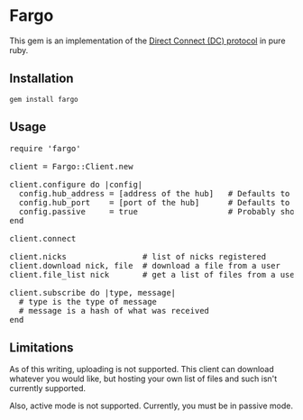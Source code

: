 # Fargo

This gem is an implementation of the [Direct Connect (DC) protocol](http://en.wikipedia.org/wiki/Direct_Connect_\(file_sharing\)) in pure ruby.

## Installation

`gem install fargo`

## Usage

<pre>
require 'fargo'

client = Fargo::Client.new

client.configure do |config|
  config.hub_address = [address of the hub]   # Defaults to 127.0.0.1
  config.hub_port    = [port of the hub]      # Defaults to 7314
  config.passive     = true                   # Probably shouldn't mess with...
end

client.connect

client.nicks                # list of nicks registered
client.download nick, file  # download a file from a user
client.file_list nick       # get a list of files from a user

client.subscribe do |type, message|
  # type is the type of message
  # message is a hash of what was received
end
</pre>

## Limitations

As of this writing, uploading is not supported. This client can download whatever you would like, but hosting your own list of files and such isn't currently supported.

Also, active mode is not supported. Currently, you must be in passive mode.